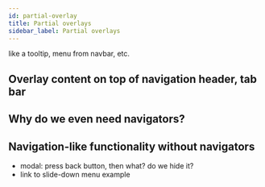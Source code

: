 ```yaml
---
id: partial-overlay
title: Partial overlays
sidebar_label: Partial overlays
---
```


like a tooltip, menu from navbar, etc.

## Overlay content on top of navigation header, tab bar

## Why do we even need navigators?

## Navigation-like functionality without navigators

- modal: press back button, then what? do we hide it?
- link to slide-down menu example